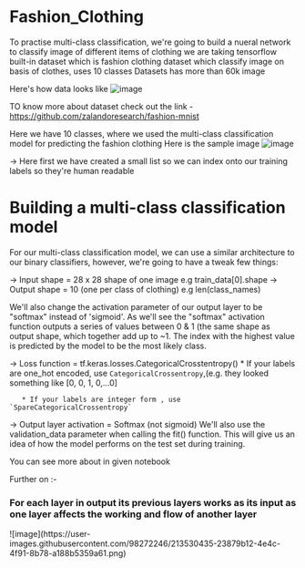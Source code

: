 # Fashion_Clothing
To practise multi-class classification, we're going to build a nueral network to classify image of different items of clothing  we are taking tensorflow built-in dataset which is fashion clothing dataset which classify image on basis of clothes, uses 10 classes  Datasets has more than 60k image

Here's how data looks like
![image](https://user-images.githubusercontent.com/98272246/213528805-619dbc74-c957-4892-912e-d34a652f1019.png)

TO know more about dataset check out the link -  https://github.com/zalandoresearch/fashion-mnist 

Here we have 10 classes, where we used the multi-class classification model for predicting the fashion clothing
Here is the sample image
![image](https://user-images.githubusercontent.com/98272246/213529559-111c47b9-98db-47a9-a750-f3130e7ae58e.png)

-> Here first we have created a small list so we can index onto our training labels so they're human readable
<h1> Building a multi-class classification model</h1>

For our multi-class classification model, we can use a similar architecture to our binary classifiers, however, we're going to have a tweak few things:

-> Input shape = 28 x 28 shape of one image e.g train_data[0].shape
-> Output shape = 10 (one per class of clothing) e.g len(class_names)

We'll also change the activation parameter of our output layer to be "softmax" instead of 'sigmoid'. As we'll see the "softmax" activation function outputs a series of values between 0 & 1 (the same shape as output shape, which together add up to ~1. The index with the highest value is predicted by the model to be the most likely class.

-> Loss function = tf.keras.losses.CategoricalCrosstentropy()
       * If your labels are one_hot encoded, use `CategoricalCrossentropy`,(e.g. they looked something like [0, 0, 1, 0,...0]


       * If your labels are integer form , use `SpareCategoricalCrossentropy`

-> Output layer activation = Softmax (not sigmoid)
We'll also use the validation_data parameter when calling the fit() function. This will give us an idea of how the model performs on the test set during training.
  
 You can see more about in given notebook
 
 Further on :-
 <h3> For each layer in output its previous layers works as its input as one layer affects the working and flow of another layer </h3>
 ![image](https://user-images.githubusercontent.com/98272246/213530435-23879b12-4e4c-4f91-8b78-a188b5359a61.png)

 
